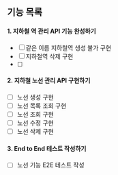 ## 기능 목록

#### 1. 지하철 역 관리 API 기능 완성하기
   - [ ] 같은 이름 지하철역 생성 불가 구현
   - [ ] 지하철역 삭제 구현
   - [ ] 

#### 2. 지하철 노선 관리 API 구현하기
   - [ ] 노선 생성 구현
   - [ ] 노선 목록 조회 구현
   - [ ] 노선 조회 구현
   - [ ] 노선 수정 구현
   - [ ] 노선 삭제 구현
   
#### 3. End to End 테스트 작성하기
   - [ ] 노선 기능 E2E 테스트 작성
   